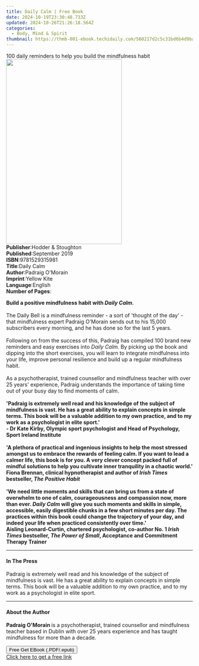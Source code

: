 ```yaml
---
title: Daily Calm | Free Book
date: 2024-10-19T23:30:48.733Z
updated: 2024-10-26T21:26:18.564Z
categories:
  - Body, Mind & Spirit
thumbnail: https://thmb-001-ebook.techidaily.com/560217d2c5c31bd6b4d9ba968ff9651bfaae8bdd28282210013b863f62e5145b.jpg
---
```

<main id="book-container">
  <div class="flex flex-col">
    <div class="book-brief flex-1 py-6 px-4 sm:p-6 md:py-10 md:px-8">
      <!-- brief-->
      <div class="book-brief-main">
        100 daily reminders to help you build the mindfulness habit
      </div>
    </div>
    <div
      class="book-meta-info flex-1 grid gap-4 col-start-1 col-end-3 row-start-1 sm:mb-6 sm:grid-cols-4 lg:gap-6 lg:col-start-2 lg:row-end-6 lg:row-span-6 lg:mb-0"
    >
      <div
        class="book-meta-info-left place-content-center mt-4 p-4 text-sm leading-6 col-start-2 col-span-2 dark:text-slate-400"
      >
        <img
          class="w-full h-500 object-cover rounded-lg sm:h-255 sm:col-span-2 lg:col-span-full"
          src="https://img-001-ebook.techidaily.com/6289d2dfd25059b763d97fe700928ea599c93b41161f68422740e1f74d06aa4b.jpg"
          alt=""
          width="312"
          height="500"
        />
      </div>
      <div
        class="book-meta-info-right mt-2 col-start-1 row-start-2 col-span-3 self-center"
      >
        <!-- meta data  -->
        <div class="flex flex-col px-4 md:px-8">
          <div class="flex-1">
            <strong>Publisher</strong>:<span class="px-2"
              >Hodder &amp; Stoughton</span
            >
          </div>
          <div class="flex-1">
            <strong>Published</strong>:<span class="px-2">September 2019</span>
          </div>
          <div class="flex-1">
            <strong>ISBN</strong>:<span class="px-2">9781529315981</span>
          </div>
          <div class="flex-1">
            <strong>Title</strong>:<span class="px-2">Daily Calm</span>
          </div>
          <div class="flex-1">
            <strong>Author</strong>:<span class="px-2"
              >Padraig O&#39;Morain</span
            >
          </div>
          <div class="flex-1">
            <strong>Imprint</strong>:<span class="px-2">Yellow Kite</span>
          </div>
          <div class="flex-1">
            <strong>Language</strong>:<span class="px-2">English</span>
          </div>
          <div class="flex-1">
            <strong>Number of Pages</strong>:<span class="px-2"></span>
          </div>
        </div>
      </div>
    </div>
    <div class="book-description flex-1 py-6 px-4 sm:p-6 md:py-10 md:px-8">
      <div class="book-description-main">
        <div accordion-content="" id="description">
          <p>
            <b
              >Build a positive mindfulness habit with <i>Daily Calm.</i
              ><br /></b
            ><br />The Daily Bell is a mindfulness reminder - a sort of 'thought
            of the day' - that mindfulness expert Padraig O'Morain sends out to
            his 15,000 subscribers every morning, and he has done so for the
            last 5 years.<br /><br />Following on from the success of this,
            Padraig has compiled 100 brand new reminders and easy exercises
            into<i> Daily Calm.</i> By picking up the book and dipping into the
            short exercises, you will learn to integrate mindfulness into your
            life, improve personal resilience and build up a regular mindfulness
            habit.<br /><br />As a psychotherapist, trained counsellor and
            mindfulness teacher with over 25 years' experience, Padraig
            understands the importance of taking time out of your busy day to
            find moments of calm.<br /><br /><b
              >'Padraig is extremely well read and his knowledge of the subject
              of mindfulness is vast. He has a great ability to explain concepts
              in simple terms. This book will be a valuable addition to my own
              practice, and to my work as a psychologist in elite sport.'</b
            ><br /><b
              >- Dr Kate Kirby, Olympic sport psychologist and Head of
              Psychology, Sport Ireland Institute</b
            ><br /><br /><b
              >'A plethora of practical and ingenious insights to help the most
              stressed amongst us to embrace the rewards of feeling calm. If you
              want to lead a calmer life, this book is for you. A very clever
              concept packed full of mindful solutions to help you cultivate
              inner tranquility in a chaotic world.'</b
            ><br /><b
              >Fiona Brennan, clinical hypnotherapist and author of
              <i>Irish Times</i> bestseller, <i>The Positive Habit</i></b
            ><br /><br /><b
              >'We need little moments and skills that can bring us from a state
              of overwhelm to one of calm, courageousness and compassion now,
              more than ever. <i>Daily Calm</i> will give you such moments and
              skills in simple, accessible, easily digestible chunks in a few
              short minutes per day. The practices within this book could change
              the trajectory of your day, and indeed your life when practiced
              consistently over time.'</b
            ><br /><b
              >Aisling Leonard-Curtin, chartered psychologist, co-author No. 1
              <i>Irish Times </i>bestseller, <i>The Power of Small</i>,
              Acceptance and Commitment Therapy Trainer</b
            >
          </p>
        </div>
        <div class="accordion-fader"></div>
      </div>
    </div>
    <div class="book-excerpts flex-1 py-6 px-4 sm:p-6 md:py-10 md:px-8">
      <!-- excerpts-->
      <div class="book-excerpts-main">
        <hr />
        <h4 class="placeholder placeholder-heading">
          <span>In The Press</span>
        </h4>
        <p>
          Padraig is extremely well read and his knowledge of the subject of
          mindfulness is vast. He has a great ability to explain concepts in
          simple terms. This book will be a valuable addition to my own
          practice, and to my work as a psychologist in elite sport.
        </p>
      </div>
    </div>
    <div class="book-about-author flex-1 py-6 px-4 sm:p-6 md:py-10 md:px-8">
      <!-- about author-->
      <div class="book-main-author-main">
        <hr />
        <h4 class="placeholder placeholder-heading">
          <span>About the Author</span>
        </h4>
        <p>
          <b>Padraig O'Morain </b>is a psychotherapist, trained counsellor and
          mindfulness teacher based in Dublin with over 25 years experience and
          has taught mindfulness for more than a decade.
        </p>
      </div>
    </div>
    <div class="book-free-get flex-1 py-6 px-4 sm:p-6 md:py-10 md:px-8">
      <button
        id="btn-free-get"
        class="bg-blue-500 hover:bg-blue-700 text-white font-bold py-2 px-4 rounded"
      >
        Free Get EBook (.PDF/.epub)
      </button>
      <div id="countdown-display" class="px-2 text-lg mt-2"></div>
      <a
        id="free-link"
        class="hidden bg-blue-500 hover:bg-blue-700 text-white font-bold py-2 px-4 rounded"
        href="https://www.ebooks.com/en-us/book/209825624/daily-calm/padraig-o-morain/"
        target="_blank"
        >Click here to get a free link</a
      >
    </div>
    <script>
      let countdownTime = 0;
      let countdownInterval = null;
      document
        .getElementById('btn-free-get')
        .addEventListener('click', startCountdown);
      function startCountdown() {
        countdownTime = new Date().getTime() + 60000 * 3;
        countdownInterval = setInterval(updateCountdown, 1000);
        document.getElementById('btn-free-get').disabled = true;
        document
          .getElementById('btn-free-get')
          .classList.add('bg-gray-500', 'cursor-not-allowed');
      }
      function updateCountdown() {
        let currentTime = new Date().getTime();
        let timeLeft = countdownTime - currentTime;
        let secondsLeft = Math.floor(timeLeft / 1000);
        document.getElementById('countdown-display').innerHTML =
          `Remaining time: ${secondsLeft} seconds.`;
        if (secondsLeft <= 0) {
          clearInterval(countdownInterval);
          document.getElementById('btn-free-get').classList.add('hidden');
          document.getElementById('free-link').classList.remove('hidden');
          document.getElementById('countdown-display').innerHTML = '';
        }
      }
    </script>
  </div>
</main>

<ins class="adsbygoogle"
      style="display:block"
      data-ad-client="ca-pub-7571918770474297"
      data-ad-slot="8358498916"
      data-ad-format="auto"
      data-full-width-responsive="true"></ins>
    